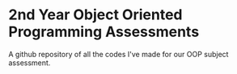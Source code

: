 # 2nd Year Object Oriented Programming Assessments

A github repository of all the codes I've made for our OOP subject assessment.
